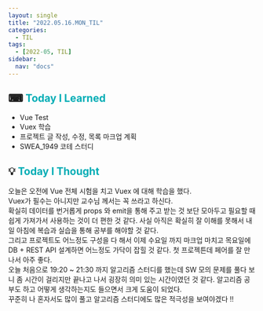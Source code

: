 ```yaml
---
layout: single
title: "2022.05.16.MON_TIL"
categories:
  - TIL
tags:
  - [2022-05, TIL]
sidebar:
  nav: "docs"
---
```


## ⌨ <a style="color:#00adb5">Today I Learned</a>

- Vue Test
- Vuex 학습
- 프로젝트 글 작성, 수정, 목록 마크업 계획
- SWEA_1949 코테 스터디

## 💡 <a style="color:#00adb5">Today I Thought</a>

오늘은 오전에 Vue 전체 시험을 치고 Vuex 에 대해 학습을 했다.<br>
Vuex가 필수는 아니지만 교수님 께서는 꼭 쓰라고 하신다. <br>
확실히 데이터를 번거롭게 props 와 emit을 통해 주고 받는 것 보단 모아두고 필요할 때 쉽게 가져가서 사용하는 것이 더 편한 것 같다. 사실 아직은 확실히 잘 이해를 못해서 내일 아침에 복습과 실습을 통해 공부를 해야할 것 같다.<br>
그리고 프로젝트도 어느정도 구성을 다 해서 이제 수요일 까지 마크업 마치고 목요일에 DB + REST API 설계하면 어느정도 가닥이 잡힐 것 같다. 첫 프로젝튼데 페어를 잘 만나서 아주 좋다.<br>
오늘 처음으로 19:20 ~ 21:30 까지 알고리즘 스터디를 했는데 SW 모의 문제를 풀다 보니 좀 시간이 걸리지만 끝나고 나서 굉장히 의미 있는 시간이였던 것 같다. 알고리즘 공부도 하고 어떻게 생각하는지도 들으면서 크게 도움이 되었다.<br>
꾸준히 나 혼자서도 많이 풀고 알고리즘 스터디에도 많은 적극성을 보여야겠다 !!
